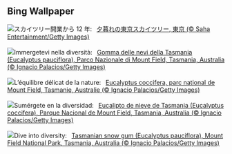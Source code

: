 ## Bing Wallpaper
![](https://www.bing.com/th?id=OHR.SkyTree2024_JA-JP0993799568_UHD.jpg&w=1000)スカイツリー開業から 12 年:&nbsp;&ensp;[夕暮れの東京スカイツリー,  東京 (© Saha Entertainment/Getty Images)](https://www.bing.com/th?id=OHR.SkyTree2024_JA-JP0993799568_UHD.jpg)
<br><br/>
![](https://www.bing.com/th?id=OHR.SnowGumTasmania_IT-IT5111843479_UHD.jpg&w=1000)Immergetevi nella diversità:&nbsp;&ensp;[Gomma delle nevi della Tasmania (Eucalyptus pauciflora), Parco Nazionale di Mount Field, Tasmania, Australia (© Ignacio Palacios/Getty Images)](https://www.bing.com/th?id=OHR.SnowGumTasmania_IT-IT5111843479_UHD.jpg)
<br><br/>
![](https://www.bing.com/th?id=OHR.SnowGumTasmania_FR-FR8041530043_UHD.jpg&w=1000)L’équilibre délicat de la nature:&nbsp;&ensp;[Eucalyptus coccifera, parc national de Mount Field, Tasmanie, Australie (© Ignacio Palacios/Getty Images)](https://www.bing.com/th?id=OHR.SnowGumTasmania_FR-FR8041530043_UHD.jpg)
<br><br/>
![](https://www.bing.com/th?id=OHR.SnowGumTasmania_ES-ES5020122004_UHD.jpg&w=1000)Sumérgete en la diversidad:&nbsp;&ensp;[Eucalipto de nieve de Tasmania (Eucalyptus coccifera), Parque Nacional de Mount Field, Tasmania, Australia (© Ignacio Palacios/Getty Images)](https://www.bing.com/th?id=OHR.SnowGumTasmania_ES-ES5020122004_UHD.jpg)
<br><br/>
![](https://www.bing.com/th?id=OHR.SnowGumTasmania_EN-GB6373845319_UHD.jpg&w=1000)Dive into diversity:&nbsp;&ensp;[Tasmanian snow gum (Eucalyptus pauciflora), Mount Field National Park, Tasmania, Australia (© Ignacio Palacios/Getty Images)](https://www.bing.com/th?id=OHR.SnowGumTasmania_EN-GB6373845319_UHD.jpg)
<br><br/>
